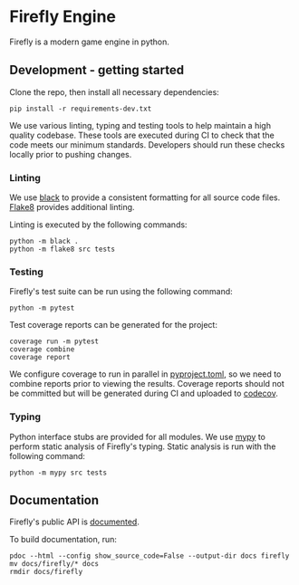# Firefly Engine

Firefly is a modern game engine in python.

## Development - getting started

Clone the repo, then install all necessary dependencies:

```shell script
pip install -r requirements-dev.txt
```

We use various linting, typing and testing tools to help maintain a high quality codebase.
These tools are executed during CI to check that the code meets our minimum standards.
Developers should run these checks locally prior to pushing changes.

### Linting

We use [black](https://github.com/psf/black) to provide a consistent formatting for all source code files.
[Flake8](https://gitlab.com/pycqa/flake8) provides additional linting.

Linting is executed by the following commands:

```shell script
python -m black .
python -m flake8 src tests
```

### Testing

Firefly's test suite can be run using the following command:

```shell script
python -m pytest
```

Test coverage reports can be generated for the project:

```shell script
coverage run -m pytest
coverage combine
coverage report
```

We configure coverage to run in parallel in [pyproject.toml](pyproject.toml), so we need to combine reports prior to viewing the results.
Coverage reports should not be committed but will be generated during CI and uploaded to [codecov]().

### Typing

Python interface stubs are provided for all modules.
We use [mypy](https://github.com/python/mypy) to perform static analysis of Firefly's typing.
Static analysis is run with the following command:

```shell script
python -m mypy src tests
```

## Documentation

Firefly's public API is [documented](https://ambye85.github.io/firefly/index.html).

To build documentation, run:

```shell script
pdoc --html --config show_source_code=False --output-dir docs firefly
mv docs/firefly/* docs
rmdir docs/firefly
```
